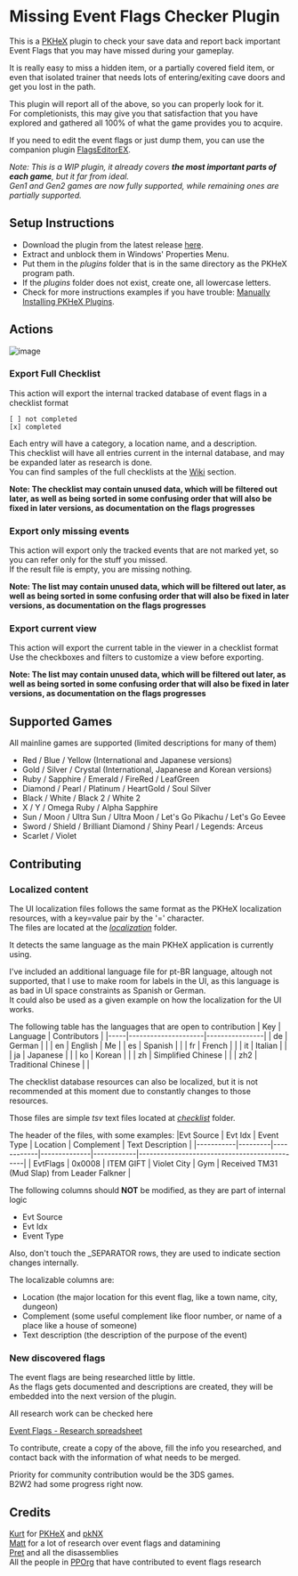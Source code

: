 # Missing Event Flags Checker Plugin
This is a [PKHeX](https://github.com/kwsch/PKHeX) plugin to check your save data and report back important Event Flags that you may have missed during your gameplay.

It is really easy to miss a hidden item, or a partially covered field item, or even that isolated trainer that needs lots of entering/exiting cave doors and get you lost in the path.

This plugin will report all of the above, so you can properly look for it.  
For completionists, this may give you that satisfaction that you have explored and gathered all 100% of what the game provides you to acquire.

If you need to edit the event flags or just dump them, you can use the companion plugin [FlagsEditorEX](https://github.com/fattard/FlagsEditorEXPlugin).  

*Note: This is a WIP plugin, it already covers **the most important parts of each game**, but it far from ideal.*  
*Gen1 and Gen2 games are now fully supported, while remaining ones are partially supported.*

## Setup Instructions
- Download the plugin from the latest release [here](https://github.com/fattard/MissingEventFlagsCheckerPlugin/releases/latest).
- Extract and unblock them in Windows' Properties Menu.
- Put them in the *plugins* folder that is in the same directory as the PKHeX program path.
- If the *plugins* folder does not exist, create one, all lowercase letters.
- Check for more instructions examples if you have trouble: [Manually Installing PKHeX Plugins](https://github.com/architdate/PKHeX-Plugins/wiki/Installing-PKHeX-Plugins#manual-installation-or-installing-older-releases).

## Actions

![image](https://github.com/fattard/MissingEventFlagsCheckerPlugin/assets/1159052/9bf173c4-6781-4596-a577-ca93ff4857e2)

### Export Full Checklist

This action will export the internal tracked database of event flags in a checklist format

    [ ] not completed
    [x] completed

Each entry will have a category, a location name, and a description.  
This checklist will have all entries current in the internal database, and may be expanded later as research is done.  
You can find samples of the full checklists at the [Wiki](https://github.com/fattard/MissingEventFlagsCheckerPlugin/wiki) section.  

**Note: The checklist may contain unused data, which will be filtered out later, as well as being sorted in some confusing order that will also be fixed in later versions, as documentation on the flags progresses**

### Export only missing events

This action will export only the tracked events that are not marked yet, so you can refer only for the stuff you missed.  
If the result file is empty, you are missing nothing.  

**Note: The list may contain unused data, which will be filtered out later, as well as being sorted in some confusing order that will also be fixed in later versions, as documentation on the flags progresses**

### Export current view

This action will export the current table in the viewer in a checklist format
Use the checkboxes and filters to customize a view before exporting.  

**Note: The list may contain unused data, which will be filtered out later, as well as being sorted in some confusing order that will also be fixed in later versions, as documentation on the flags progresses**

## Supported Games
All mainline games are supported (limited descriptions for many of them)

- Red / Blue / Yellow (International and Japanese versions)
- Gold / Silver / Crystal (International, Japanese and Korean versions)
- Ruby / Sapphire / Emerald / FireRed / LeafGreen
- Diamond / Pearl / Platinum / HeartGold / Soul Silver
- Black / White / Black 2 / White 2
- X / Y / Omega Ruby / Alpha Sapphire
- Sun / Moon / Ultra Sun / Ultra Moon / Let's Go Pikachu / Let's Go Eevee
- Sword / Shield / Brilliant Diamond / Shiny Pearl / Legends: Arceus
- Scarlet / Violet

## Contributing

### Localized content

The UI localization files follows the same format as the PKHeX localization resources, with a key=value pair by the '=' character.  
The files are located at the [_localization_](/localization) folder.

It detects the same language as the main PKHeX application is currently using.

I've included an additional language file for pt-BR language, altough not supported, that I use to make room for labels in the UI, as this language is as bad in UI space constraints as Spanish or German.  
It could also be used as a given example on how the localization for the UI works.

The following table has the languages that are open to contribution
| Key | Language            | Contributors   |
|-----|---------------------|----------------|
| de  | German              |                |
| en  | English             | Me             |
| es  | Spanish             |                |
| fr  | French              |                |
| it  | Italian             |                |
| ja  | Japanese            |                |
| ko  | Korean              |                |
| zh  | Simplified Chinese  |                |
| zh2 | Traditional Chinese |                |

The checklist database resources can also be localized, but it is not recommended at this moment due to constantly changes to those resources.

Those files are simple _tsv_ text files located at  [_checklist_](/checklist) folder.

The header of the files, with some examples:
|Evt Source | Evt Idx | Event Type | Location     | Complement | Text Description                             |
|-----------|---------|------------|--------------|------------|----------------------------------------------|
| EvtFlags  | 0x0008  | ITEM GIFT  | Violet City  | Gym        | Received TM31 (Mud Slap) from Leader Falkner |


The following columns should **NOT** be modified, as they are part of internal logic
- Evt Source
- Evt Idx
- Event Type

Also, don't touch the _SEPARATOR rows, they are used to indicate section changes internally.

The localizable columns are:
- Location (the major location for this event flag, like a town name, city, dungeon)
- Complement (some useful complement like floor number, or name of a place like a house of someone)
- Text description (the description of the purpose of the event)

### New discovered flags

The event flags are being researched little by little.  
As the flags gets documented and descriptions are created, they will be embedded into the next version of the plugin.

All research work can be checked here

[Event Flags - Research spreadsheet](https://docs.google.com/spreadsheets/d/1PkY3AVafdOEqKiD_TzD4hTDRvf39ad-eI7e4JylyVII/edit?usp=sharing)

To contribute, create a copy of the above, fill the info you researched, and contact back with the information of what needs to be merged.

Priority for community contribution would be the 3DS games.  
B2W2 had some progress right now.

## Credits

[Kurt](https://github.com/kwsch) for [PKHeX](https://github.com/kwsch/PKHeX) and [pkNX](https://github.com/kwsch/pkNX)  
[Matt](https://github.com/sora10pls) for a lot of research over event flags and datamining  
[Pret](https://github.com/Pret) and all the disassemblies  
All the people in [PPOrg](https://projectpokemon.org) that have contributed to event flags research
